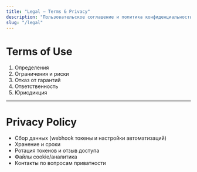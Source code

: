```yaml
---
title: "Legal — Terms & Privacy"
description: "Пользовательское соглашение и политика конфиденциальности."
slug: "/legal"
---
```


# Terms of Use
1. Определения  
2. Ограничения и риски  
3. Отказ от гарантий  
4. Ответственность  
5. Юрисдикция

---

# Privacy Policy
- Сбор данных (webhook токены и настройки автоматизаций)
- Хранение и сроки
- Ротация токенов и отзыв доступа
- Файлы cookie/аналитика
- Контакты по вопросам приватности
